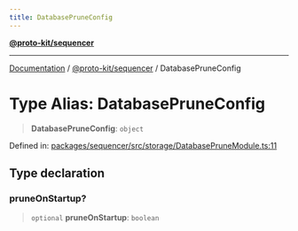 ```yaml
---
title: DatabasePruneConfig
---
```


[**@proto-kit/sequencer**](../README.md)

***

[Documentation](../../../README.md) / [@proto-kit/sequencer](../README.md) / DatabasePruneConfig

# Type Alias: DatabasePruneConfig

> **DatabasePruneConfig**: `object`

Defined in: [packages/sequencer/src/storage/DatabasePruneModule.ts:11](https://github.com/proto-kit/framework/blob/28efa802e3737fc3b77339148b307ef7246f3ef1/packages/sequencer/src/storage/DatabasePruneModule.ts#L11)

## Type declaration

### pruneOnStartup?

> `optional` **pruneOnStartup**: `boolean`
